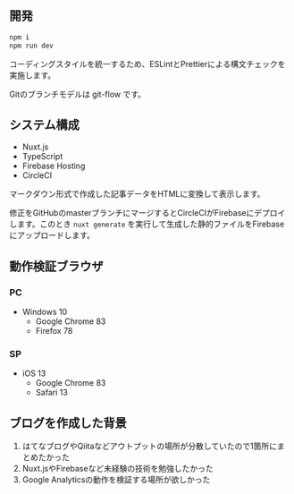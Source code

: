 ## 開発

```sh
npm i
npm run dev
```

コーディングスタイルを統一するため、ESLintとPrettierによる構文チェックを実施します。

Gitのブランチモデルは git-flow です。

## システム構成

- Nuxt.js
- TypeScript
- Firebase Hosting
- CircleCI

マークダウン形式で作成した記事データをHTMLに変換して表示します。

修正をGitHubのmasterブランチにマージするとCircleCIがFirebaseにデプロイします。このとき `nuxt generate` を実行して生成した静的ファイルをFirebaseにアップロードします。

## 動作検証ブラウザ

### PC

- Windows 10
    - Google Chrome 83
    - Firefox 78

### SP

- iOS 13
    - Google Chrome 83
    - Safari 13

## ブログを作成した背景

1. はてなブログやQiitaなどアウトプットの場所が分散していたので1箇所にまとめたかった
1. Nuxt.jsやFirebaseなど未経験の技術を勉強したかった
1. Google Analyticsの動作を検証する場所が欲しかった
